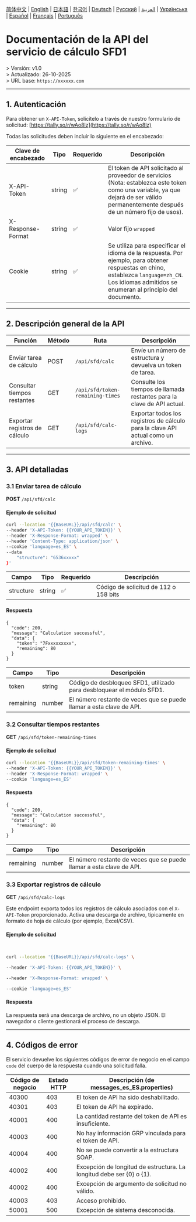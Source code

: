 [ 简体中文](./README.zh.md) | [English](./README.md) | [日本語](./README.ja.md) | [한국어](./README.ko.md) | [Deutsch](./README.de.md) | [Русский](./README.ru.md) | [العربية](./README.ar.md) | [Українська](./README.uk.md) | [Español](./README.es.md) | [Français](./README.fr.md) | [Português](./README.pt.md)

# Documentación de la API del servicio de cálculo SFD1
&gt; Versión: v1.0  
&gt; Actualizado: 26-10-2025  
&gt; URL base: `https://xxxxxx.com`  

---

## 1. Autenticación

Para obtener un `X-API-Token`, solicítelo a través de nuestro formulario de solicitud: [https://tally.so/r/wAo8lz](https://tally.so/r/wAo8lz)

Todas las solicitudes deben incluir lo siguiente en el encabezado:

| Clave de encabezado | Tipo | Requerido | Descripción |
|---|---|---|---|
| X-API-Token | string | ✅ | El token de API solicitado al proveedor de servicios (Nota: establezca este token como una variable, ya que dejará de ser válido permanentemente después de un número fijo de usos). |
| X-Response-Format | string | ✅ | Valor fijo `wrapped` |
| Cookie | string | ✅ | Se utiliza para especificar el idioma de la respuesta. Por ejemplo, para obtener respuestas en chino, establezca `language=zh_CN`. Los idiomas admitidos se enumeran al principio del documento. |

---

## 2. Descripción general de la API

| Función | Método | Ruta | Descripción |
|---|---|---|---|
| Enviar tarea de cálculo | POST | `/api/sfd/calc` | Envíe un número de estructura y devuelva un token de tarea. |
| Consultar tiempos restantes | GET | `/api/sfd/token-remaining-times`| Consulte los tiempos de llamada restantes para la clave de API actual. |
| Exportar registros de cálculo | GET | `/api/sfd/calc-logs` | Exportar todos los registros de cálculo para la clave API actual como un archivo. |

---

## 3. API detalladas

### 3.1 Enviar tarea de cálculo
**POST** `/api/sfd/calc`

#### Ejemplo de solicitud
```bash
curl --location '{{BaseURL}}/api/sfd/calc' \
--header 'X-API-Token: {{YOUR_API_TOKEN}}' \
--header 'X-Response-Format: wrapped' \
--header 'Content-Type: application/json' \
--cookie 'language=es_ES' \
--data 
    "structure": "6536xxxxx"
}'
```

| Campo | Tipo | Requerido | Descripción |
|---|---|---|---|
| structure | string | ✅ | Código de solicitud de 112 o 158 bits |

#### Respuesta
```
{
  "code": 200,
  "message": "Calculation successful",
  "data": {
    "token": "7Fxxxxxxxxx",
    "remaining": 80
  }
}
```

| Campo | Tipo | Descripción |
|---|---|---|
| token | string | Código de desbloqueo SFD1, utilizado para desbloquear el módulo SFD1. |
| remaining | number | El número restante de veces que se puede llamar a esta clave de API. |


### 3.2 Consultar tiempos restantes
**GET** `/api/sfd/token-remaining-times`

#### Ejemplo de solicitud
```bash
curl --location '{{BaseURL}}/api/sfd/token-remaining-times' \
--header 'X-API-Token: {{YOUR_API_TOKEN}}' \
--header 'X-Response-Format: wrapped' \
--cookie 'language=es_ES'
```

#### Respuesta
```
{
  "code": 200,
  "message": "Calculation successful",
  "data": {
    "remaining": 80
  }
}
```

| Campo | Tipo | Descripción |
|---|---|---|
| remaining | number | El número restante de veces que se puede llamar a esta clave de API. |


### 3.3 Exportar registros de cálculo


**GET** `/api/sfd/calc-logs`




Este endpoint exporta todos los registros de cálculo asociados con el `X-API-Token` proporcionado. Activa una descarga de archivo, típicamente en formato de hoja de cálculo (por ejemplo, Excel/CSV). 



#### Ejemplo de solicitud


```bash


curl --location '{{BaseURL}}/api/sfd/calc-logs' \

--header 'X-API-Token: {{YOUR_API_TOKEN}}' \

--header 'X-Response-Format: wrapped' \

--cookie 'language=es_ES'

```



#### Respuesta

La respuesta será una descarga de archivo, no un objeto JSON. El navegador o cliente gestionará el proceso de descarga.



---



## 4. Códigos de error 



El servicio devuelve los siguientes códigos de error de negocio en el campo `code` del cuerpo de la respuesta cuando una solicitud falla.



| Código de negocio | Estado HTTP | Descripción (de messages_es_ES.properties) |
|---|---|---|
| 40300 | 403 | El token de API ha sido deshabilitado. |
| 40301 | 403 | El token de API ha expirado. |
| 40001 | 400 | La cantidad restante del token de API es insuficiente. |
| 40003 | 400 | No hay información GRP vinculada para el token de API. |
| 40004 | 400 | No se puede convertir a la estructura SOAP. |
| 40002 | 400 | Excepción de longitud de estructura. La longitud debe ser {0} o {1}. |
| 40002 | 400 | Excepción de argumento de solicitud no válido. |
| 40003 | 403 | Acceso prohibido. |
| 50001 | 500 | Excepción de sistema desconocida. |